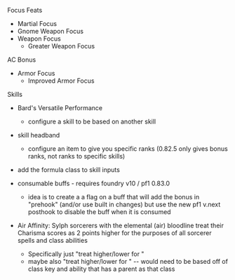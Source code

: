 Focus Feats
- Martial Focus
- Gnome Weapon Focus
- Weapon Focus
  - Greater Weapon Focus

AC Bonus
- Armor Focus
  - Improved Armor Focus

Skills
- Bard's Versatile Performance
  - configure a skill to be based on another skill
- skill headband
  - configure an item to give you specific ranks (0.82.5 only gives bonus ranks, not ranks to specific skills)

- add the formula class to skill inputs
- consumable buffs - requires foundry v10 / pf1 0.83.0
    - idea is to create a a flag on a buff that will add the bonus in "prehook" (and/or use built in changes) but use the new pf1 v.next posthook to disable the buff when it is consumed

- Air Affinity: Sylph sorcerers with the elemental (air) bloodline treat their Charisma scores as 2 points higher for the purposes of all sorcerer spells and class abilities
    - Specifically just "treat <ability score> higher/lower for <spell book>"
    - maybe also "treat <ability score> higher/lower for <class ability>" -- would need to be based off of class key and ability that has a parent as that class
